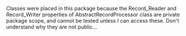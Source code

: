 Classes were placed in this package because the Record_Reader and Record_Writer properties of AbstractRecordProcessor class are private package scope, and cannot be tested unless I can access these.
Don't understand why they are not public...
 